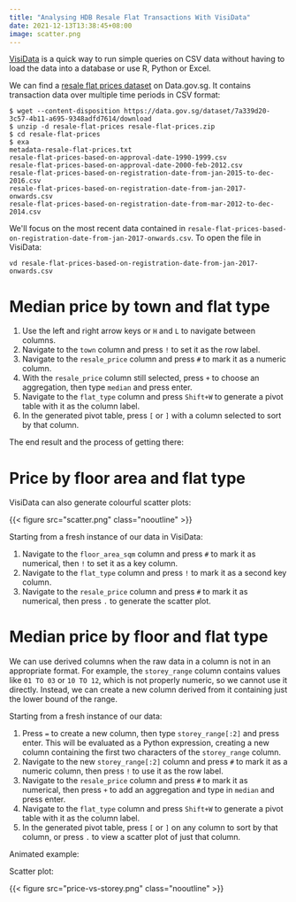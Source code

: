 ```yaml
---
title: "Analysing HDB Resale Flat Transactions With VisiData"
date: 2021-12-13T13:38:45+08:00
image: scatter.png
---
```


[VisiData](https://www.visidata.org/) is a quick way to run simple queries on CSV data without having to load the data into a database or use R, Python or Excel.

We can find a [resale flat prices dataset](https://data.gov.sg/dataset/resale-flat-prices) on Data.gov.sg. It contains transaction data over multiple time periods in CSV format:

```
$ wget --content-disposition https://data.gov.sg/dataset/7a339d20-3c57-4b11-a695-9348adfd7614/download
$ unzip -d resale-flat-prices resale-flat-prices.zip
$ cd resale-flat-prices
$ exa
metadata-resale-flat-prices.txt
resale-flat-prices-based-on-approval-date-1990-1999.csv
resale-flat-prices-based-on-approval-date-2000-feb-2012.csv
resale-flat-prices-based-on-registration-date-from-jan-2015-to-dec-2016.csv
resale-flat-prices-based-on-registration-date-from-jan-2017-onwards.csv
resale-flat-prices-based-on-registration-date-from-mar-2012-to-dec-2014.csv
```

We'll focus on the most recent data contained in `resale-flat-prices-based-on-registration-date-from-jan-2017-onwards.csv`. To open the file in VisiData:

```
vd resale-flat-prices-based-on-registration-date-from-jan-2017-onwards.csv
```

# Median price by town and flat type

1. Use the left and right arrow keys or `H` and `L` to navigate between
   columns.
2. Navigate to the `town` column and press `!` to set it as the row label.
3. Navigate to the `resale_price` column and press `#` to mark it as a numeric
   column.
4. With the `resale_price` column still selected, press `+` to choose an
   aggregation, then type `median` and press enter.
5. Navigate to the `flat_type` column and press `Shift+W` to generate a pivot
   table with it as the column label.
6. In the generated pivot table, press `[` or `]` with a column selected to
   sort by that column.

The end result and the process of getting there:

<script id="asciicast-455754" src="https://asciinema.org/a/455754.js"></script>

# Price by floor area and flat type

VisiData can also generate colourful scatter plots:

{{< figure src="scatter.png" class="nooutline" >}}

Starting from a fresh instance of our data in VisiData:

1. Navigate to the `floor_area_sqm` column and press `#` to mark it as
   numerical, then `!` to set it as a key column.
2. Navigate to the `flat_type` column and press `!` to mark it as a second key
   column.
3. Navigate to the `resale_price` column and press `#` to mark it as numerical,
   then press `.` to generate the scatter plot.

# Median price by floor and flat type

We can use derived columns when the raw data in a column is not in an appropriate format. For example, the `storey_range` column contains values like `01 TO 03` or `10 TO 12`, which is not properly numeric, so we cannot use it directly. Instead, we can create a new column derived from it containing just the lower bound of the range.

Starting from a fresh instance of our data:

1. Press `=` to create a new column, then type `storey_range[:2]` and press
   enter. This will be evaluated as a Python expression, creating a new column
   containing the first two characters of the `storey_range` column.
2. Navigate to the new `storey_range[:2]` column and press `#` to mark it as a
   numeric column, then press `!` to use it as the row label.
3. Navigate to the `resale_price` column and press `#` to mark it as numerical,
   then press `+` to add an aggregation and type in `median` and press enter.
4. Navigate to the `flat_type` column and press `Shift+W` to generate a pivot
   table with it as the column label.
5. In the generated pivot table, press `[` or `]` on any column to sort by that
   column, or press `.` to view a scatter plot of just that column.

Animated example:

<script id="asciicast-uTdrjaXd9oUNIeHYOmzeJm76y" src="https://asciinema.org/a/uTdrjaXd9oUNIeHYOmzeJm76y.js" async></script>

Scatter plot:

{{< figure src="price-vs-storey.png" class="nooutline" >}}
